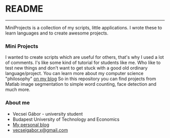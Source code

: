 # README #
---------------

MiniProjects is a collection of my scripts, little applications. I wrote these to learn languages and to create awesome projects.

### Mini Projects ###

I wanted to create scripts which are useful for others, that's why I used a lot of comments. I's like some kind of tutorial for students like me. Who like to test new things and don't want to get stuck with a good old ordinary language/project.
You can learn more about my computer science "philosophy" [on my blog](https://gaborvecsei.wordpress.com/)
So in this repository you can find projects from Matlab image segmentation to simple word counting, face detection and much more. 

### About me ###

* Vecsei Gábor - university student
* Budapest University of Technology and Economics
* [My personal blog](https://gaborvecsei.wordpress.com/)
* <vecseigabor.x@gmail.com>